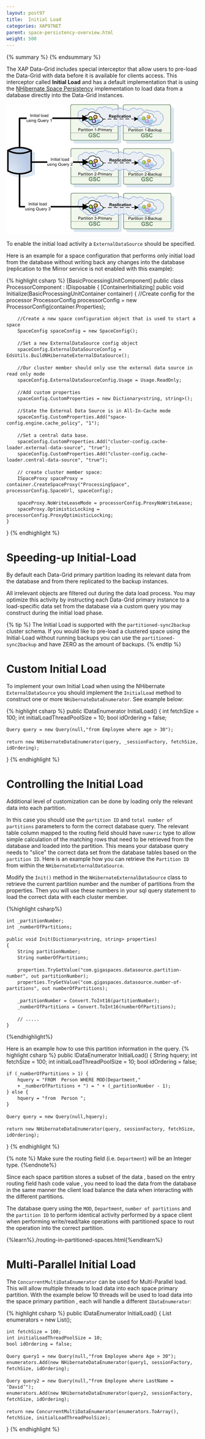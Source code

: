 ```yaml
---
layout: post97
title:  Initial Load
categories: XAP97NET
parent: space-persistency-overview.html
weight: 500
---
```



{% summary  %} {% endsummary %}



The XAP Data-Grid includes special interceptor that allow users to pre-load the Data-Grid with data before it is available for clients access. This interceptor called **Initial Load** and has a default implementation that is using the [NHibernate Space Persistency](./hibernate-space-persistency.html) implementation to load data from a database directly into the Data-Grid instances.

![eds_initial_load.jpg](/attachment_files/eds_initial_load.jpg)

To enable the initial load activity a `ExternalDataSource` should be specified.

Here is an example for a space configuration that performs only initial load from the database without writing back any changes into the database (replication to the Mirror service is not enabled with this example):

{% highlight csharp %}
[BasicProcessingUnitComponent]
public class ProcessorComponent : IDisposable
{
	[ContainerInitializing]
	public void Initialize(BasicProcessingUnitContainer container)
	{
		//Create config for the processor
		ProcessorConfig processorConfig = new ProcessorConfig(container.Properties);

		//Create a new space configuration object that is used to start a space
		SpaceConfig spaceConfig = new SpaceConfig();

		//Set a new ExternalDataSource config object
		spaceConfig.ExternalDataSourceConfig = EdsUtils.BuildNHibernateExternalDataSource();

		//Our cluster member should only use the external data source in read only mode
		spaceConfig.ExternalDataSourceConfig.Usage = Usage.ReadOnly;

		//Add custom properties
		spaceConfig.CustomProperties = new Dictionary<string, string>();

		//State the External Data Source is in All-In-Cache mode
		spaceConfig.CustomProperties.Add("space-config.engine.cache_policy", "1");

		//Set a central data base.
		spaceConfig.CustomProperties.Add("cluster-config.cache-loader.external-data-source", "true");
		spaceConfig.CustomProperties.Add("cluster-config.cache-loader.central-data-source", "true");

		// create cluster member space:
		ISpaceProxy spaceProxy = container.CreateSpaceProxy("ProcessingSpace", processorConfig.SpaceUrl, spaceConfig);

		spaceProxy.NoWriteLeaseMode = processorConfig.ProxyNoWriteLease;
		spaceProxy.OptimisticLocking = processorConfig.ProxyOptimisticLocking;
    }
}
{% endhighlight %}

# Speeding-up Initial-Load

By default each Data-Grid primary partition loading its relevant data from the database and from there replicated to the backup instances.

All irrelevant objects are filtered out during the data load process. You may optimize this activity by instructing each Data-Grid primary instance to a load-specific data set from the database via a custom query you may construct during the initial load phase.

{% tip %}
The Initial Load is supported with the `partitioned-sync2backup` cluster schema. If you would like to pre-load a clustered space using the Initial-Load without running backups you can use the `partitioned-sync2backup` and have ZERO as the amount of backups.
{% endtip %}




# Custom Initial Load

To implement your own Initial Load when using the NHibernate `ExternalDataSource` you should implement the `InitialLoad` method to construct one or more `NHibernateDataEnumerator`.
See example below:

{% highlight csharp %}
public IDataEnumerator InitialLoad()
{
	int fetchSize = 100;
	int initialLoadThreadPoolSize = 10;
	bool idOrdering = false;

	Query query = new Query(null,"from Employee where age > 30");

	return new NHibernateDataEnumerator(query, _sessionFactory, fetchSize, idOrdering);
}
{% endhighlight %}



# Controlling the Initial Load

Additional level of customization can be done by loading only the relevant data into each partition.

In this case you should use the `partition ID` and `total number of partitions` parameters to form the correct database query.
The relevant table column mapped to the routing field should have `numeric` type to allow simple calculation of the matching rows that need to be retrieved from the database and loaded into the partition. This means your database query needs to "slice" the correct data set from the database tables based on the `partition ID`.
Here is an example how you can retrieve the `Partition ID` from within the `NHibernateExternalDataSource`.

Modify the `Init()` method in the `NHibernateExternalDataSource` class to retrieve the current partition number and the number of partitions from the properties. Then you will use these numbers in your sql query statement to load the correct data with each cluster member.

{%highlight csharp%}

    int _partitionNumber;
    int _numberOfPartitions;

	public void Init(Dictionary<string, string> properties)
	{
        String partitionNumber;
        String numberOfPartitions;

        properties.TryGetValue("com.gigaspaces.datasource.partition-number", out partitionNumber);
        properties.TryGetValue("com.gigaspaces.datasource.number-of-partitions", out numberOfPartitions);

        _partitionNumber = Convert.ToInt16(partitionNumber);
        _numberOfPartitions = Convert.ToInt16(numberOfPartitions);

        // .....
    }

{%endhighlight%}

Here is an example how to use this partition information in the query.
{% highlight csharp %}
public IDataEnumerator InitialLoad()
{
	String hquery;
	int fetchSize = 100;
	int initialLoadThreadPoolSize = 10;
	bool idOrdering = false;

	if (_numberOfPartitions > 1) {
		hquery = "FROM  Person WHERE MOD(Department,"
		+ _numberOfPartitions + ") = " + (_partitionNumber - 1);
	} else {
		hquery = "from  Person ";
	}

	Query query = new Query(null,hquery);

	return new NHibernateDataEnumerator(query, sessionFactory, fetchSize, idOrdering);
}
{% endhighlight %}



{% note %}
Make sure the routing field (i.e. `Department`) will be an Integer type.
{%endnote%}

Since each space partition stores a subset of the data , based on the entry routing field hash code value , you need to load the data from the database in the same manner the client load balance the data when interacting with the different partitions.

The database query using the `MOD`, `Department`, `number of partitions` and the `partition ID` to perform identical activity performed by a space client when performing write/read/take operations with partitioned space to rout the operation into the correct partition.

{%learn%}./routing-in-partitioned-spaces.html{%endlearn%}

# Multi-Parallel Initial Load

The `ConcurrentMultiDataEnumerator` can be used for Multi-Parallel load. This will allow multiple threads to load data into each space primary partition. With the example below 10 threads will be used to load data into the space primary partition , each will handle a different `IDataEnumerator`:

{% highlight csharp %}
public IDataEnumerator InitialLoad()
{
    List<IDataEnumerator> enumerators = new List<IDataEnumerator>();

	int fetchSize = 100;
	int initialLoadThreadPoolSize = 10;
	bool idOrdering = false;

	Query query1 = new Query(null,"from Employee where Age > 30");
	enumerators.Add(new NHibernateDataEnumerator(query1, sessionFactory, fetchSize, idOrdering);

    Query query2 = new Query(null,"from Employee where LastName = ‘David’");
    enumerators.Add(new NHibernateDataEnumerator(query2, sessionFactory, fetchSize, idOrdering);

    return new ConcurrentMultiDataEnumerator(enumerators.ToArray(), fetchSize, initialLoadThreadPoolSize);
}
{% endhighlight %}
